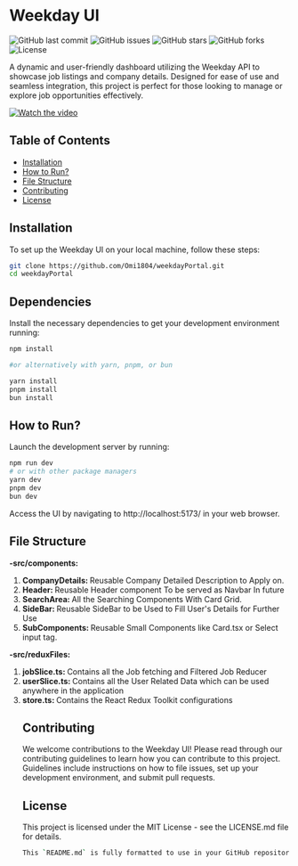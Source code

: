 # Weekday UI

![GitHub last commit](https://img.shields.io/github/last-commit/Omi1804/weekdayPortal)
![GitHub issues](https://img.shields.io/github/issues/Omi1804/weekdayPortal)
![GitHub stars](https://img.shields.io/github/stars/Omi1804/weekdayPortal)
![GitHub forks](https://img.shields.io/github/forks/Omi1804/weekdayPortal)
![License](https://img.shields.io/badge/license-MIT-green)

A dynamic and user-friendly dashboard utilizing the Weekday API to showcase job listings and company details. Designed for ease of use and seamless integration, this project is perfect for those looking to manage or explore job opportunities effectively.

[![Watch the video](https://drive.google.com/file/d/1DEz5eC1X3tpuj5ofJzAz9b5aFhIkWOop/view?usp=drive_link)](https://drive.google.com/file/d/1XsK6l0mXzvgXfpcpX7ggKX7_U_m_MFWN/view?usp=drive_link)

## Table of Contents

- [Installation](#installation)
- [How to Run?](#how-to-run)
- [File Structure](#file-structure)
- [Contributing](#contributing)
- [License](#license)

## Installation

To set up the Weekday UI on your local machine, follow these steps:

```bash
git clone https://github.com/Omi1804/weekdayPortal.git
cd weekdayPortal
```

## Dependencies

Install the necessary dependencies to get your development environment running:

```bash
npm install

#or alternatively with yarn, pnpm, or bun

yarn install
pnpm install
bun install
```

## How to Run?

Launch the development server by running:

```bash
npm run dev
# or with other package managers
yarn dev
pnpm dev
bun dev
```

Access the UI by navigating to http://localhost:5173/ in your web browser.

## File Structure

<strong>-src/components:</strong>

<ol>
<li><strong>CompanyDetails: </strong>Reusable Company Detailed Description to Apply on.</li>
<li><strong>Header: </strong>Reusable Header component To be served as Navbar In future</li>
<li><strong>SearchArea: </strong>All the Searching Components With Card Grid.</li>
<li><strong>SideBar: </strong>Reusable SideBar to be Used to Fill User's Details for Further Use</li>
<li><strong>SubComponents: </strong>Reusable Small Components like Card.tsx or Select input tag.</li>
</ol>
<strong>-src/reduxFiles:</strong>
<ol>
<li><strong>jobSlice.ts: </strong>Contains all the Job fetching and Filtered Job Reducer</li>
<li><strong>userSlice.ts: </strong>Contains all the User Related Data which can be used anywhere in the application</li>
<li><strong>store.ts: </strong>Contains the React Redux Toolkit configurations</li>

## Contributing

We welcome contributions to the Weekday UI! Please read through our contributing guidelines to learn how you can contribute to this project. Guidelines include instructions on how to file issues, set up your development environment, and submit pull requests.

## License

This project is licensed under the MIT License - see the LICENSE.md file for details.

```bash
This `README.md` is fully formatted to use in your GitHub repository, providing detailed instructions, a breakdown of file structure, and information on contributing to your project.
```
